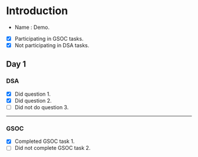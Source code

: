# Introduction
- Name : Demo.
- [x] Participating in GSOC tasks.
- [x] Not participating in DSA tasks.

## Day 1
### DSA
- [x] Did question 1.
- [x] Did question 2.
- [ ] Did not do question 3.
---
### GSOC
- [x] Completed GSOC task 1.
- [ ] Did not complete GSOC task 2.